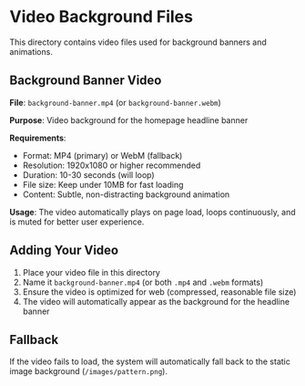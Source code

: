 # Video Background Files

This directory contains video files used for background banners and animations.

## Background Banner Video

**File**: `background-banner.mp4` (or `background-banner.webm`)

**Purpose**: Video background for the homepage headline banner

**Requirements**:
- Format: MP4 (primary) or WebM (fallback)
- Resolution: 1920x1080 or higher recommended
- Duration: 10-30 seconds (will loop)
- File size: Keep under 10MB for fast loading
- Content: Subtle, non-distracting background animation

**Usage**: The video automatically plays on page load, loops continuously, and is muted for better user experience.

## Adding Your Video

1. Place your video file in this directory
2. Name it `background-banner.mp4` (or both `.mp4` and `.webm` formats)
3. Ensure the video is optimized for web (compressed, reasonable file size)
4. The video will automatically appear as the background for the headline banner

## Fallback

If the video fails to load, the system will automatically fall back to the static image background (`/images/pattern.png`).
